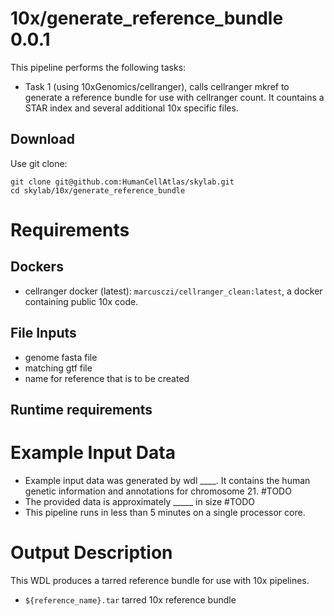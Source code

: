 # 10x/generate_reference_bundle 0.0.1
This pipeline performs the following tasks:
- Task 1 (using 10xGenomics/cellranger), calls cellranger mkref to generate a reference bundle for
use with cellranger count. It countains a STAR index and several additional 10x specific files. 

## Download
Use git clone: 

```
git clone git@github.com:HumanCellAtlas/skylab.git
cd skylab/10x/generate_reference_bundle
```

# Requirements
## Dockers
- cellranger docker (latest): `marcusczi/cellranger_clean:latest`, a docker containing public 10x 
  code. 

## File Inputs
- genome fasta file
- matching gtf file
- name for reference that is to be created

## Runtime requirements

# Example Input Data
- Example input data was generated by wdl ____. It contains the human genetic information and 
  annotations for chromosome 21. #TODO
- The provided data is approximately _____ in size #TODO
- This pipeline runs in less than 5 minutes on a single processor core. 

# Output Description
This WDL produces a tarred reference bundle for use with 10x pipelines. 
- `${reference_name}.tar` tarred 10x reference bundle
